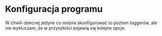 # Konfiguracja programu

W chwili obecnej jedyne co można skonfigurować to poziom loggerów, ale nie wykluczam, że w przyszłości pojawią się kolejne opcje.
